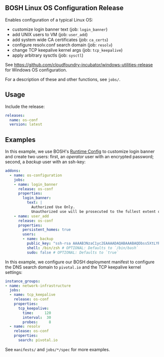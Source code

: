 ## BOSH Linux OS Configuration Release

Enables configuration of a typical Linux OS:

- customize login banner text (job: `login_banner`)
- add UNIX users to VM (job: `user_add`)
- add system wide CA certificates (job: `ca_certs`)
- configure resolv.conf search domain (job: `resolv`)
- change TCP keepalive kernel args (job: `tcp_keepalive`)
- apply arbitrary sysctls (job: `sysctl`)

See https://github.com/cloudfoundry-incubator/windows-utilities-release for Windows OS configuration.

For a description of these and other functions, see `jobs/`.

## Usage

Include the release:

```yaml
releases:
  name: os-conf
  version: latest
```

## Examples

In this example, we use BOSH's [Runtime Config](https://bosh.io/docs/runtime-config.html) to customize login banner and create two users: first, an _operator_ user with an encrypted password; second, a _backup_ user with an ssh-key:

```yaml
addons:
  - name: os-configuration
    jobs:
    - name: login_banner
      release: os-conf
      properties:
        login_banner:
          text: |
            Authorized Use Only.
            Unauthorized use will be prosecuted to the fullest extent of the law.
    - name: user_add
      release: os-conf
      properties:
        persistent_homes: true
        users:
        - name: backup
          public_key: "ssh-rsa AAAAB3NzaC1yc2EAAAADAQABAAABAQDbss5XtLYRYDeV8AmouVYOHmYPxPsN4F59fZnY4kJnimM3sk5TbP0ow19GMDppQOPzAQ1TcYH4sYhpnxwq5f32XYtw12rFnO8BatHISWIdjoEjHfdA1qLIMGouWZPbGIQ1qURbfJdR9e2shS7U/WSXD+AJ9Zy0ZKTsIvlukWSX8Nsxvfn7VaAFvhgI3YPmhjV3TCEVMDsWGbBXlMq+qiJt22JEOw+3dnrvfGzRUULGznO/8y4NvVQsQc5KGnJkeQWkmlOIrhUGYwd/hMn6zQEIxkR4elmwp+pjyLR0qYLUFjpMn2GJMG7lvTzF8SzQLhzTVrjW1E3nve2eCuJ5bB6/"
          shell: /bin/zsh # OPTIONAL: Defaults to `/bin/bash`
          sudo: false # OPTIONAL: Defaults to `true`
```

In this example, we configure our BOSH deployment manifest to configure the DNS search domain to `pivotal.io` and the TCP keepalive kernel settings:

```yaml
instance_groups:
- name: network-infrastructure
  jobs:
  - name: tcp_keepalive
    release: os-conf
    properties:
      tcp_keepalive:
        time:     120
        interval:  30
        probes:     8
  - name: resolv
    release: os-conf
    properties:
      search: pivotal.io
```

See `manifests/` and `jobs/*/spec` for more examples.
